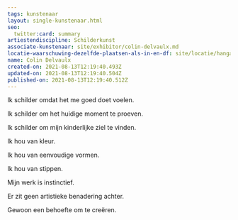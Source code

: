 ```yaml
---
tags: kunstenaar
layout: single-kunstenaar.html
seo:
  twitter:card: summary
artiestendiscipline: Schilderkunst
associate-kunstenaar: site/exhibitor/colin-delvaulx.md
locatie-waarschuwing-dezelfde-plaatsen-als-in-en-df: site/locatie/hangar-de-latelier-16.md
name: Colin Delvaulx
created-on: 2021-08-13T12:19:40.493Z
updated-on: 2021-08-13T12:19:40.504Z
published-on: 2021-08-13T12:19:40.512Z
---
```

<!--StartFragment-->

Ik schilder omdat het me goed doet voelen.

Ik schilder om het huidige moment te proeven.

Ik schilder om mijn kinderlijke ziel te vinden.



Ik hou van kleur.

Ik hou van eenvoudige vormen.

Ik hou van stippen.



Mijn werk is instinctief.

Er zit geen artistieke benadering achter.

Gewoon een behoefte om te creëren.



<!--EndFragment-->